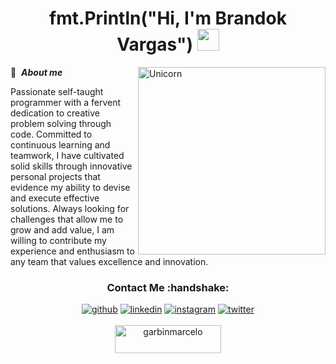 <h1 align="center"><b>fmt.Println("Hi, I'm Brandok Vargas") </b><img src="https://media.giphy.com/media/hvRJCLFzcasrR4ia7z/giphy.gif" width="35"></h1>
<!--  -->
<img align="right" width=300px alt="Unicorn" src="https://media.tenor.com/TCMWkxIkF9IAAAAi/dancing-gopher.gif" />


🤵 &nbsp;***About me***

<p>Passionate self-taught programmer with a fervent dedication to creative problem solving through code. Committed to continuous learning and teamwork, I have cultivated solid skills through innovative personal projects that evidence my ability to devise and execute effective solutions. Always looking for challenges that allow me to grow and add value, I am willing to contribute my experience and enthusiasm to any team that values excellence and innovation.</p>

<div align="center">
<h3>Contact Me :handshake:</h3>
<a href="https://www.github.com/BrandokVargas" target="_blank"><img src="https://img.shields.io/badge/-BrandokVargas-black?logo=github&style=flat-square" alt="github"></a>
<a href="https://www.linkedin.com/in/BrandokVargas" target="_blank"><img src="https://img.shields.io/badge/-BrandokVargas-blue?logo=linkedin&style=flat-square" alt="linkedin"></a>
<a href="https://www.instagram.com/brandokkkkkk" target="_blank"><img src="https://img.shields.io/badge/-BrandokVargas-pink?logo=instagram&textColor=white&style=flat-square" alt="instagram"/></a>
<a href="mailto:brandok.contact@gmail.com"><img src="https://img.shields.io/badge/-brandok.contact@gmail.com-white?logo=thunderbird&style=flat-square" alt="twitter"/></a>
<br/><br/>
<a href="https://www.buymeacoffee.com/garbinmarcelo" target="_blank"><img src="https://cdn.buymeacoffee.com/buttons/v2/default-yellow.png" height="45" width="170" alt="garbinmarcelo" /></a>
</div>
